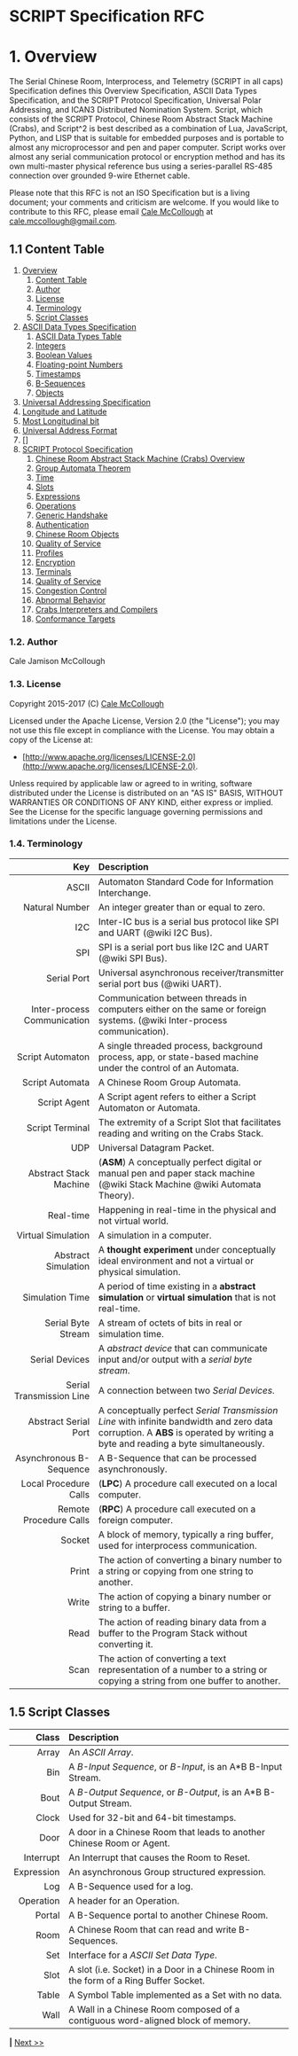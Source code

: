 SCRIPT Specification RFC
========================

# 1. Overview

The Serial Chinese Room, Interprocess, and Telemetry (SCRIPT in all caps) Specification defines this Overview Specification, ASCII Data Types Specification, and the SCRIPT Protocol Specification, Universal Polar Addressing, and ICAN3 Distributed Nomination System. Script, which consists of the SCRIPT Protocol, Chinese Room Abstract Stack Machine (Crabs), and Script^2 is best described as a combination of Lua, JavaScript, Python, and LISP that is suitable for embedded purposes and is portable to almost any microprocessor and pen and paper computer. Script works over almost any serial communication protocol or encryption method and has its own multi-master physical reference bus using a series-parallel RS-485 connection over grounded 9-wire Ethernet cable.

Please note that this RFC is not an ISO Specification but is a living document; your comments and criticism are welcome. If you would like to contribute to this RFC, please email [Cale McCollough](https://calemccollough.github.io) at [cale.mccollough@gmail.com](mailto:cale.mccollough@gmail.com).

## 1.1 Content Table

1.  [Overview](#1-overview)
    1.  [Content Table](#11-content-table)
    2.  [Author](#12-overview)
    3.  [License](#13-license)
    4.  [Terminology](#14-terminology)
    5.  [Script Classes](#15-script-classes)
2.  [ASCII Data Types Specification](ascii_data_specification_rfc.md#2-ascii-data-types-specification)
    1.  [ASCII Data Types Table](ascii_data_specification_rfc.md#11-ascii-data-types-table)
    2.  [Integers](ascii_data_specification_rfc.md#12-integers)
    3.  [Boolean Values](ascii_data_specification_rfc.md#13-boolean-values)
    4.  [Floating-point Numbers](ascii_data_specification_rfc.md#14-floating-point-numbers)
    6.  [Timestamps](ascii_data_specification_rfc.md#16-timestamps)
    7.  [B-Sequences](ascii_data_specification_rfc.md#17-b-sequences)
    8.  [Objects](ascii_data_specification_rfc.md#18-objects)
3. [Universal Addressing Specification](script_sdnp_specification_rfc.md)
  1. [Longitude and Latitude](script_sdnp_specification_rfc.md#31-longitude-and-latitude)
  2. [Most Longitudinal bit](script_sdnp_specification_rfc.md#32-most-longitudinal-bit)
  3. [Universal Address Format](script_sdnp_specification_rfc.md#33-universal-address-format)
  4. []
4. [SCRIPT Protocol Specification](script_sdnp_specification_rfc.md#3-script-protocol-specification)
    1.  [Chinese Room Abstract Stack Machine (Crabs) Overview](script_sdnp_specification_rfc.md#31-chinese-room-abstract-stack-machine-crabs-overview)
    2.  [Group Automata Theorem](script_sdnp_specification_rfc.md#332-group-automata-theorem)
    3.  [Time](script_sdnp_specification_rfc.md#33-time)
    4.  [Slots](script_sdnp_specification_rfc.md#34-slots)
    5.  [Expressions](script_sdnp_specification_rfc.md#35-expressions)
    6.  [Operations](script_sdnp_specification_rfc.md#36-operations)
    7.  [Generic Handshake](script_sdnp_specification_rfc.md#37-generic-handshake)
    8.  [Authentication](script_sdnp_specification_rfc.md#38-authentication)
    9.  [Chinese Room Objects](script_sdnp_specification_rfc.md#39-chinese-room-objects)
    10. [Quality of Service](script_sdnp_specification_rfc.md#310-quality-of-service)
    11. [Profiles](script_sdnp_specification_rfc.md#311-profiles)
    12. [Encryption](script_sdnp_specification_rfc.md#312-encryption)
    13. [Terminals](script_sdnp_specification_rfc.md#313-terminals)
    14. [Quality of Service](script_sdnp_specification_rfc.md#314-quality-of-service)
    15. [Congestion Control](script_sdnp_specification_rfc.md#315-congestion-control)
    16. [Abnormal Behavior](script_sdnp_specification_rfc.md#316-abnormal-behavior)
    17. [Crabs Interpreters and Compilers](script_sdnp_specification_rfc.md#317-crabs-interpreters-and-compilers)
    18. [Conformance Targets](script_sdnp_specification_rfc.md#318-conformance-targets)
### 1.2. Author

Cale Jamison McCollough

### 1.3. License

Copyright 2015-2017 (C) [Cale McCollough](mailto:cale.mccollough@gmail.com)

Licensed under the Apache License, Version 2.0 (the "License"); you may not use this file except in compliance with the License. You may obtain a copy of the License at:
* [http://www.apache.org/licenses/LICENSE-2.0](http://www.apache.org/licenses/LICENSE-2.0).

Unless required by applicable law or agreed to in writing, software distributed under the License is distributed on an "AS IS" BASIS, WITHOUT WARRANTIES OR CONDITIONS OF ANY KIND, either express or implied. See the License for the specific language governing permissions and limitations under the License.

### 1.4. Terminology


|                         Key | Description |
|----------------------------:|:------------|
|                       ASCII | Automaton Standard Code for Information Interchange. |
|              Natural Number | An integer greater than or equal to zero. |
|                         I2C | Inter-IC bus is a serial bus protocol like SPI and UART (@wiki I2C Bus). |
|                         SPI | SPI is a serial port bus like I2C and UART (@wiki SPI Bus). |
|                 Serial Port | Universal asynchronous receiver/transmitter serial port bus (@wiki UART). |
| Inter-process Communication | Communication between threads in computers either on the same or foreign systems. (@wiki Inter-process communication). |
|            Script Automaton | A single threaded process, background process, app, or state-based machine under the control of an Automata. |
|             Script Automata | A Chinese Room Group Automata. |
|                Script Agent | A Script agent refers to either a Script Automaton or Automata. |
|             Script Terminal | The extremity of a Script Slot that facilitates reading and writing on the Crabs Stack. |
|                         UDP | Universal Datagram Packet. |
|      Abstract Stack Machine | (**ASM**) A conceptually perfect digital or manual pen and paper stack machine (@wiki Stack Machine @wiki Automata Theory). |
|                   Real-time | Happening in real-time in the physical and not virtual world. |
|          Virtual Simulation | A simulation in a computer. |
|         Abstract Simulation | A **thought experiment** under conceptually ideal environment and not a virtual or physical simulation. |
|             Simulation Time | A period of time existing in a **abstract simulation** or **virtual simulation** that is not real-time. |
|          Serial Byte Stream | A stream of octets of bits in real or simulation time. |
|              Serial Devices | A *abstract device* that can communicate input and/or output with a *serial byte stream*. |
|    Serial Transmission Line | A connection between two *Serial Devices*. |
|        Abstract Serial Port | A conceptually perfect *Serial Transmission Line* with infinite bandwidth and zero data corruption. A **ABS** is operated by writing a byte and reading a byte simultaneously. |
|     Asynchronous B-Sequence | A B-Sequence that can be processed asynchronously. |
|       Local Procedure Calls | (**LPC**) A procedure call executed on a local computer. |
|      Remote Procedure Calls | (**RPC**) A procedure call executed on a foreign computer. |
|                      Socket | A block of memory, typically a ring buffer, used for interprocess communication. |
|                       Print | The action of converting a binary number to a string or copying from one string to another. |
|                       Write | The action of copying a binary number or string to a buffer.|
|                        Read | The action of reading binary data from a buffer to the Program Stack without converting it. |
|                        Scan | The action of converting a text representation of a number to a string or copying a string from one buffer to another. |

## 1.5 Script Classes

|      Class | Description       |
|-----------:|:------------------|
|      Array | An *ASCII Array*. |
|        Bin | A *B-Input Sequence*, or *B-Input*, is an A*B B-Input Stream. |
|       Bout | A *B-Output Sequence*, or *B-Output*, is an A*B B-Output Stream. |
|      Clock | Used for 32-bit and 64-bit timestamps. |
|       Door | A door in a Chinese Room that leads to another Chinese Room or Agent. |
|  Interrupt | An Interrupt that causes the Room to Reset.  |
| Expression | An asynchronous Group structured expression. |
|        Log | A B-Sequence used for a log. |
|  Operation | A header for an Operation. |
|     Portal | A B-Sequence portal to another Chinese Room. |
|       Room | A Chinese Room that can read and write B-Sequences. |
|        Set | Interface for a *ASCII Set Data Type*. |
|       Slot | A slot (i.e. Socket) in a Door in a Chinese Room in the form of a Ring Buffer Socket. |
|      Table | A Symbol Table implemented as a Set with no data. |
|       Wall | A Wall in a Chinese Room composed of a contiguous word-aligned block of memory. |


**|** [Next >>](script_universal_addressing_specification_rfc.md)
